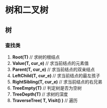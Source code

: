 # 树和二叉树

## 树

### 查找类

1. **Root(T)** // 求树的根结点
2. **Value(T, cur_e)** // 求当前结点的元素值
3. **Parent(T, cur_e)** // 求当前结点的双亲结点
4. **LeftChild(T, cur_e)** // 求当前结点的最左孩子
5. **RightSibling(T, cur_e)**  // 求当前结点的右兄弟
6. **TreeEmpty(T)**  // 判定树是否为空树
7. **TreeDepth(T)**  // 求树的深度
8. **TraverseTree( T, Visit() )**  // 遍历
